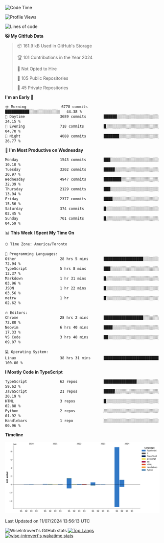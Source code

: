 <!--START_SECTION:waka-->
![Code Time](http://img.shields.io/badge/Code%20Time-1%2C884%20hrs%201%20min-blue)

![Profile Views](http://img.shields.io/badge/Profile%20Views-0-blue)

![Lines of code](https://img.shields.io/badge/From%20Hello%20World%20I%27ve%20Written-12.9%20million%20lines%20of%20code-blue)

**🐱 My GitHub Data** 

> 📦 161.9 kB Used in GitHub's Storage 
 > 
> 🏆 101 Contributions in the Year 2024
 > 
> 🚫 Not Opted to Hire
 > 
> 📜 105 Public Repositories 
 > 
> 🔑 45 Private Repositories 
 > 
**I'm an Early 🐤** 

```text
🌞 Morning                6778 commits        ███████████░░░░░░░░░░░░░░   44.38 % 
🌆 Daytime                3689 commits        ██████░░░░░░░░░░░░░░░░░░░   24.15 % 
🌃 Evening                718 commits         █░░░░░░░░░░░░░░░░░░░░░░░░   04.70 % 
🌙 Night                  4088 commits        ███████░░░░░░░░░░░░░░░░░░   26.77 % 
```
📅 **I'm Most Productive on Wednesday** 

```text
Monday                   1543 commits        ███░░░░░░░░░░░░░░░░░░░░░░   10.10 % 
Tuesday                  3202 commits        █████░░░░░░░░░░░░░░░░░░░░   20.97 % 
Wednesday                4947 commits        ████████░░░░░░░░░░░░░░░░░   32.39 % 
Thursday                 2129 commits        ███░░░░░░░░░░░░░░░░░░░░░░   13.94 % 
Friday                   2377 commits        ████░░░░░░░░░░░░░░░░░░░░░   15.56 % 
Saturday                 374 commits         █░░░░░░░░░░░░░░░░░░░░░░░░   02.45 % 
Sunday                   701 commits         █░░░░░░░░░░░░░░░░░░░░░░░░   04.59 % 
```


📊 **This Week I Spent My Time On** 

```text
🕑︎ Time Zone: America/Toronto

💬 Programming Languages: 
Other                    28 hrs 5 mins       ██████████████████░░░░░░░   72.94 % 
TypeScript               5 hrs 8 mins        ███░░░░░░░░░░░░░░░░░░░░░░   13.37 % 
Markdown                 1 hr 31 mins        █░░░░░░░░░░░░░░░░░░░░░░░░   03.96 % 
JSON                     1 hr 22 mins        █░░░░░░░░░░░░░░░░░░░░░░░░   03.56 % 
netrw                    1 hr                █░░░░░░░░░░░░░░░░░░░░░░░░   02.62 % 

🔥 Editors: 
Chrome                   28 hrs 2 mins       ██████████████████░░░░░░░   72.80 % 
Neovim                   6 hrs 40 mins       ████░░░░░░░░░░░░░░░░░░░░░   17.33 % 
VS Code                  3 hrs 48 mins       ██░░░░░░░░░░░░░░░░░░░░░░░   09.87 % 

💻 Operating System: 
Linux                    38 hrs 31 mins      █████████████████████████   100.00 % 
```

**I Mostly Code in TypeScript** 

```text
TypeScript               62 repos            ███████████████░░░░░░░░░░   59.62 % 
JavaScript               21 repos            █████░░░░░░░░░░░░░░░░░░░░   20.19 % 
HTML                     3 repos             █░░░░░░░░░░░░░░░░░░░░░░░░   02.88 % 
Python                   2 repos             ░░░░░░░░░░░░░░░░░░░░░░░░░   01.92 % 
Handlebars               1 repo              ░░░░░░░░░░░░░░░░░░░░░░░░░   00.96 % 
```



**Timeline**

![Lines of Code chart](https://raw.githubusercontent.com/wise-introvert/wise-introvert/master/assets/bar_graph.png)


 Last Updated on 11/07/2024 13:56:13 UTC
<!--END_SECTION:waka-->

![WiseIntrovert's GitHub stats](https://github-readme-stats.vercel.app/api?username=wise-introvert&count_private=true&show_icons=true)
[![Top Langs](https://github-readme-stats.vercel.app/api/top-langs/?username=wise-introvert&langs_count=10)](https://github.com/anuraghazra/github-readme-stats)
[![wise-introvert's wakatime stats](https://github-readme-stats.vercel.app/api/wakatime?username=wiseintrovert)](https://github.com/anuraghazra/github-readme-stats)
